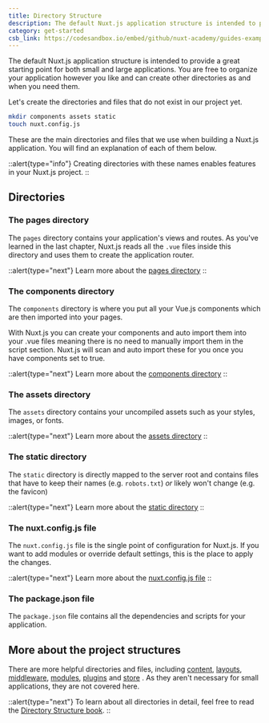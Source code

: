 ```yaml
---
title: Directory Structure
description: The default Nuxt.js application structure is intended to provide a great starting point for both small and large applications. You are free to organize your application however you like and can create other directories as and when you need them.
category: get-started
csb_link: https://codesandbox.io/embed/github/nuxt-academy/guides-examples/tree/master/01_get_started/03_directory_structure?fontsize=14&hidenavigation=1&theme=dark
---
```


The default Nuxt.js application structure is intended to provide a great starting point for both small and large applications. You are free to organize your application however you like and can create other directories as and when you need them.

Let's create the directories and files that do not exist in our project yet.

```bash
mkdir components assets static
touch nuxt.config.js
```

These are the main directories and files that we use when building a Nuxt.js application. You will find an explanation of each of them below.

::alert{type="info"}
Creating directories with these names enables features in your Nuxt.js project.
::

## Directories

### The pages directory

The `pages` directory contains your application's views and routes. As you've learned in the last chapter, Nuxt.js reads all the `.vue` files inside this directory and uses them to create the application router.

::alert{type="next"}
Learn more about the [pages directory](/docs/directory-structure/pages)
::

### The components directory

The `components` directory is where you put all your Vue.js components which are then imported into your pages.

With Nuxt.js you can create your components and auto import them into your .vue files meaning there is no need to manually import them in the script section. Nuxt.js will scan and auto import these for you once you have components set to true.

::alert{type="next"}
Learn more about the [components directory](/docs/directory-structure/components)
::

### The assets directory

The `assets` directory contains your uncompiled assets such as your styles, images, or fonts.

::alert{type="next"}
Learn more about the [assets directory](/docs/directory-structure/assets)
::

### The static directory

The `static` directory is directly mapped to the server root and contains files that have to keep their names (e.g. `robots.txt`) _or_ likely won't change (e.g. the favicon)

::alert{type="next"}
Learn more about the [static directory](/docs/directory-structure/static)
::

### The nuxt.config.js file

The `nuxt.config.js` file is the single point of configuration for Nuxt.js. If you want to add modules or override default settings, this is the place to apply the changes.

::alert{type="next"}
Learn more about the [nuxt.config.js file](/docs/directory-structure/nuxt-config)
::

### The package.json file

The `package.json` file contains all the dependencies and scripts for your application.

## More about the project structures

There are more helpful directories and files, including [content](/docs/directory-structure/content), [layouts](/docs/directory-structure/layouts), [middleware](/docs/directory-structure/middleware), [modules](/docs/directory-structure/modules), [plugins](/docs/directory-structure/plugins) and [store](/docs/directory-structure/store) . As they aren't necessary for small applications, they are not covered here.

::alert{type="next"}
To learn about all directories in detail, feel free to read the [Directory Structure book](/docs/directory-structure/nuxt).
::
